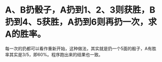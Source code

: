 # A、B扔骰子，A扔到1、2、3则获胜，B扔到4、5获胜，A扔到6则再扔一次，求A的胜率。

每一次的扔都可以看作重新开始，这种做法，其实就是扔一个5面的骰子，A有胜率其实是3/5，即60%。程序跑出来的结果也一致。